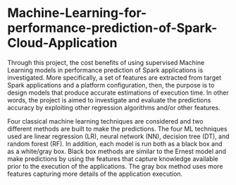 # Machine-Learning-for-performance-prediction-of-Spark-Cloud-Application
Through this project, the cost benefits of using supervised Machine Learning models in performance prediction of Spark applications is investigated. More specifically, a set of features are extracted from target Spark applications and a platform configuration, then, the purpose is to design models that produce accurate estimations of execution time. In other words, the project is aimed to investigate and evaluate the predictions accuracy by exploiting other regression algorithms and/or other features.

Four classical machine learning techniques are considered and two different methods are built to make the predictions. The four ML techniques used are linear regression (LR), neural network (NN), decision tree (DT), and random forest (RF). In addition, each model is run both as a black box and as a white/gray box. Black box methods are similar to the Ernest model and make predictions by using the features that capture knowledge available prior to the execution of the applications. The gray box method uses more features capturing more details of the application execution.
